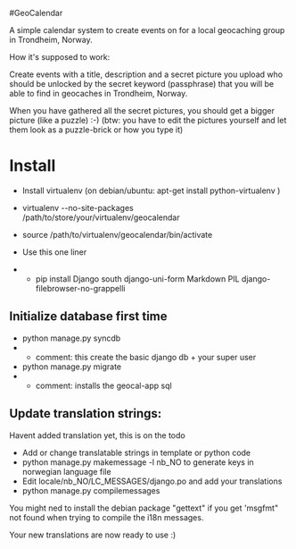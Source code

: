 #GeoCalendar

A simple calendar system to create events on for a local geocaching group in Trondheim, Norway.

How it's supposed to work:

Create events with a title, description and a secret picture you upload who should be unlocked by the secret keyword (passphrase) that you will be able to find in geocaches in Trondheim, Norway.

When you have gathered all the secret pictures, you should get a bigger picture (like a puzzle) :-)
(btw: you have to edit the pictures yourself and let them look as a puzzle-brick or how you type it)

# Install

* Install virtualenv (on debian/ubuntu: apt-get install python-virtualenv ) 
* virtualenv --no-site-packages /path/to/store/your/virtualenv/geocalendar
* source /path/to/virtualenv/geocalendar/bin/activate

* Use this one liner
* * pip install Django south django-uni-form Markdown PIL django-filebrowser-no-grappelli 

## Initialize database first time

* python manage.py syncdb  
* * comment: this create the basic django db + your super user
* python manage.py migrate
* * comment: installs the geocal-app sql

## Update translation strings:

Havent added translation yet, this is on the todo

* Add or change translatable strings in template or python code
* python manage.py makemessage -l nb_NO to generate keys in norwegian language file
* Edit locale/nb_NO/LC_MESSAGES/django.po and add your translations
* python manage.py compilemessages

You might ned to install the debian package "gettext" if you get 'msgfmt" not found when trying to compile the i18n messages.

Your new translations are now ready to use :)



